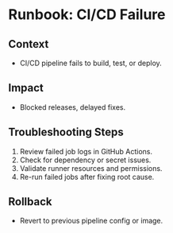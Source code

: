 # Runbook: CI/CD Failure

## Context
- CI/CD pipeline fails to build, test, or deploy.

## Impact
- Blocked releases, delayed fixes.

## Troubleshooting Steps
1. Review failed job logs in GitHub Actions.
2. Check for dependency or secret issues.
3. Validate runner resources and permissions.
4. Re-run failed jobs after fixing root cause.

## Rollback
- Revert to previous pipeline config or image.
